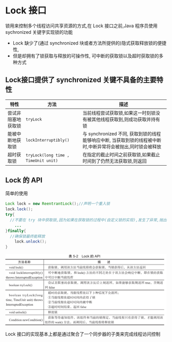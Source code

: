 # Lock 接口

锁用来控制多个线程访问共享资源的方式,在 Lock 接口之前,Java 程序员使用 sychronized 关键字实现锁的功能

- Lock 缺少了(通过 synchronized 块或者方法所提供的)隐式获取释放锁的便捷性,
- 但是却拥有了锁获取与释放的可操作性, 可中断的获取锁以及超时获取锁的多种方式

## Lock接口提供了 synchronized 关键不具备的主要特性

| 特性               | 方法                                 | 描述                                                         |
| ------------------ | ------------------------------------ | ------------------------------------------------------------ |
| 尝试非阻塞地获取锁 | `tryLock`                            | 当前线程尝试获取锁,如果这一时刻锁没有被其他线程获取到,则成功获取并持有锁 |
| 能被中断地获取锁   | `lockInterruptibly()`                | 与 synchronized 不同, 获取到锁的线程能够响应中断, 当获取到锁的线程被中断时,中断异常将会被抛出,同时锁会被释放 |
| 超时获取锁         | `tryLock(long time , TimeUnit unit)` | 在指定的截止时间之前获取锁,如果截止时间到了仍然无法获取锁,则返回 |

## Lock 的 API

简单的使用

```java
Lock lock = new ReentrantLock();//声明一个重入锁
lock.lock();
try{
  //不要在 try 块中获取锁,因为如果在获取锁的过程中(自定义锁的实现),发生了异常,抛出异常的同时,会导致锁无故释放
	...
}finally{
  //确保锁最终能释放
	lock.unlock();
}
```

<img src="../../../assets/image-20200308001300248.png" alt="image-20200308001300248" style="zoom:50%;" />

Lock 接口的实现基本上都是通过聚合了一个同步器的子类来完成线程访问控制

## 